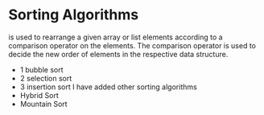 # Sorting Algorithms 
is used to rearrange a given array or list elements according to a comparison operator on the elements. 
The comparison operator is used to decide the new order of elements in the respective data structure. 

 - 1 bubble sort 
 - 2 selection sort 
 - 3 insertion sort 
 I have added other sorting algorithms 
 - Hybrid Sort 
 - Mountain Sort

